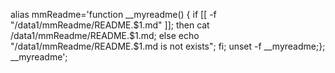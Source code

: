 alias mmReadme='function __myreadme() { if [[ -f "/data1/mmReadme/README.$1.md" ]]; then cat /data1/mmReadme/README.$1.md; else echo "/data1/mmReadme/README.$1.md is not exists"; fi; unset -f __myreadme;}; __myreadme';
